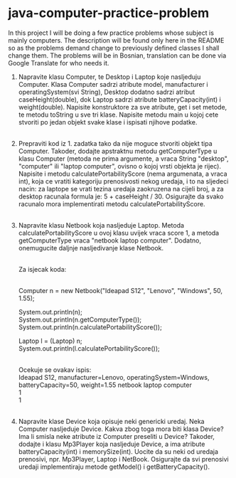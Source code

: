 # java-computer-practice-problem
In this project I will be doing a few practice
problems whose subject is mainly computers.
The description will be found only here in the
README so as the problems demand change to previously
defined classes I shall change them. The problems
will be in Bosnian, translation can be done via
Google Translate for who needs it.

1. Napravite klasu Computer, te Desktop i Laptop koje nasljeduju Computer.
   Klasa Computer sadrzi atribute model, manufacturer i operatingSystem(svi String),
   Desktop dodatno sadrzi atribut caseHeight(double), dok Laptop sadrzi atribute
   batteryCapacity(int) i weight(double). Napisite konstruktore za sve atribute,
   get i set metode, te metodu toString u sve tri klase. Napisite metodu main u kojoj
   cete stvoriti po jedan objekt svake klase i ispisati njihove podatke.<br><br>

2. Prepraviti kod iz 1. zadatka tako da nije moguce stvoriti objekt tipa Computer.
   Takoder, dodajte apstraktnu metodu getComputerType u klasu Computer (metoda ne prima
   argumente, a vraca String "desktop", "computer" ili "laptop computer", ovisno o kojoj
   vrsti objekta je rijec). Napisite i metodu calculatePortabilityScore (nema argumenata,
   a vraca int), koja ce vratiti kategoriju prenosivosti nekog uredaja, i to na sljedeci
   nacin: za laptope se vrati tezina uredaja zaokruzena na cijeli broj, a za desktop
   racunala formula je: 5 + caseHeight / 30. Osigurajte da svako racunalo mora implementirati
   metodu calculatePortabilityScore.<br><br>

3. Napravite klasu Netbook koja nasljeduje Laptop. Metoda calculatePortabilityScore u ovoj
   klasu uvijek vraca score 1, a metoda getComputerType vraca "netbook laptop computer".
   Dodatno, onemugucite daljnje nasljedivanje klase Netbook.<br><br>

    Za isjecak koda:<br><br>
    
    Computer n = new Netbook("Ideapad S12", "Lenovo", "Windows", 50, 1.55);
    
    System.out.println(n);<br>
    System.out.println(n.getComputerType());<br>
    System.out.println(n.calculatePortabilityScore());<br>
    
    Laptop l = (Laptop) n;<br>
    System.out.println(l.calculatePortabilityScore());<br><br>
    
    Ocekuje se ovakav ispis:<br>
    Ideapad S12, manufacturer=Lenovo, operatingSystem=Windows, batteryCapacity=50, weight=1.55
    netbook laptop computer<br>
    1<br>
    1<br><br>

4. Napravite klase Device koja opisuje neki genericki uredaj. Neka Computer nasljeduje Device.
   Kakva zbog toga mora biti klasa Device? Ima li smisla neke atribute iz Computer preseliti u
   Device? Takoder, dodajte i klasu Mp3Player koja nasljeduje Device, a ima atribute batteryCapacity(int)
   i memorySize(int). Uocite da su neki od uredaja prenosivi, npr. Mp3Player, Laptop i NetBook. Osigurajte
   da svi prenosivi uredaji implementiraju metode getModel() i getBatteryCapacity().

